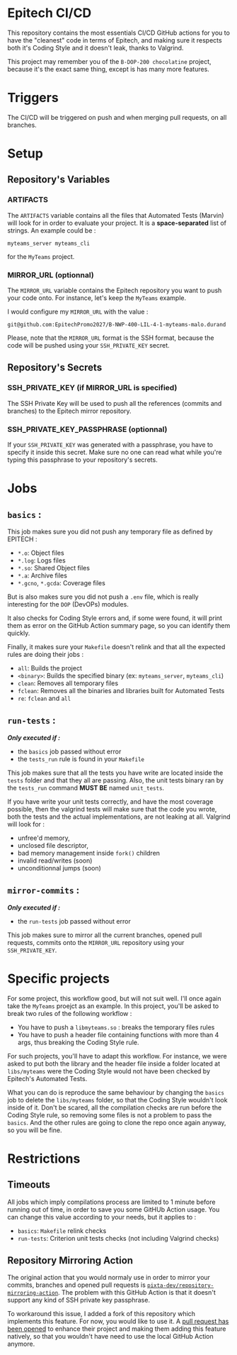 # Epitech CI/CD

This repository contains the most essentials CI/CD GitHub actions for you to
have the "cleanest" code in terms of Epitech, and making sure it respects both
it's Coding Style and it doesn't leak, thanks to Valgrind.

This project may remember you of the `B-DOP-200 chocolatine` project, because
it's the exact same thing, except is has many more features.

# Triggers

The CI/CD will be triggered on push and when merging pull requests, on all
branches.

# Setup

## Repository's Variables

### ARTIFACTS

The `ARTIFACTS` variable contains all the files that Automated Tests (Marvin)
will look for in order to evaluate your project. It is a **space-separated** list
of strings. An example could be :

`myteams_server myteams_cli`

for the `MyTeams` project.

### MIRROR_URL (optionnal)

The `MIRROR_URL` variable contains the Epitech repository you want to push your
code onto. For instance, let's keep the `MyTeams` example.

I would configure my `MIRROR_URL` with the value :

`git@github.com:EpitechPromo2027/B-NWP-400-LIL-4-1-myteams-malo.durand`

Please, note that the `MIRROR_URL` format is the SSH format, because the code
will be pushed using your `SSH_PRIVATE_KEY` secret.

## Repository's Secrets

### SSH_PRIVATE_KEY (if MIRROR_URL is specified)

The SSH Private Key will be used to push all the references (commits and
branches) to the Epitech mirror repository.

### SSH_PRIVATE_KEY_PASSPHRASE (optionnal)

If your `SSH_PRIVATE_KEY` was generated with a passphrase, you have to specify
it inside this secret. Make sure no one can read what while you're typing this
passphrase to your repository's secrets.

# Jobs

## `basics` :

This job makes sure you did not push any temporary file as defined by EPITECH :
- `*.o`: Object files
- `*.log`: Logs files
- `*.so`: Shared Object files
- `*.a`: Archive files
- `*.gcno`, `*.gcda`: Coverage files

But is also makes sure you did not push a `.env` file, which is really
interesting for the `DOP` (DevOPs) modules.

It also checks for Coding Style errors and, if some were found, it will print
them as error on the GitHub Action summary page, so you can identify them
quickly.

Finally, it makes sure your `Makefile` doesn't relink and that all the expected
rules are doing their jobs :
- `all`: Builds the project
- `<binary>`: Builds the specified binary (ex: `myteams_server`, `myteams_cli`)
- `clean`: Removes all temporary files
- `fclean`: Removes all the binaries and libraries built for Automated Tests
- `re`: `fclean` and `all`

## `run-tests` :

***Only executed if :***
- the `basics` job passed without error
- the `tests_run` rule is found in your `Makefile`

This job makes sure that all the tests you have write are located inside the
`tests` folder and that they all are passing. Also, the unit tests binary
ran by the `tests_run` command **MUST BE** named `unit_tests`.

If you have write your unit tests correctly, and have the most coverage
possible, then the valgrind tests will make sure that the code you wrote, both
the tests and the actual implementations, are not leaking at all. Valgrind will
look for :
- unfree'd memory,
- unclosed file descriptor,
- bad memory management inside `fork()` children
- invalid read/writes (soon)
- unconditionnal jumps (soon)

## `mirror-commits` :

***Only executed if :***
- the `run-tests` job passed without error

This job makes sure to mirror all the current branches, opened pull requests,
commits onto the `MIRROR_URL` repository using your `SSH_PRIVATE_KEY`.

# Specific projects

For some project, this workflow good, but will not suit well. I'll once again
take the `MyTeams` proejct as an example. In this project, you'll be asked to
break two rules of the following workflow :

- You have to push a `libmyteams.so` : breaks the temporary files rules
- You have to push a header file containing functions with more than 4 args,
thus breaking the Coding Style rule.

For such projects, you'll have to adapt this workflow. For instance, we were
asked to put both the library and the header file inside a folder located at
`libs/myteams` were the Coding Style would not have been checked by Epitech's
Automated Tests.

What you can do is reproduce the same behaviour by changing the `basics` job to
delete the `libs/myteams` folder, so that the Coding Style wouldn't look inside
of it. Don't be scared, all the compilation checks are run before the
Coding Style rule, so removing some files is not a problem to pass the
`basics`. And the other rules are going to clone the repo once again anyway,
so you will be fine.

# Restrictions

## Timeouts

All jobs which imply compilations process are limited to 1 minute before
running out of time, in order to save you some GitHUb Action usage. You can
change this value according to your needs, but it applies to :
- `basics`: `Makefile` relink checks
- `run-tests`: Criterion unit tests checks (not including Valgrind checks)

## Repository Mirroring Action

The original action that you would normaly use in order to mirror your commits,
branches and opened pull requests is [`pixta-dev/repository-mirroring-action`](https://github.com/pixta-dev/repository-mirroring-action).
The problem with this GitHub Action is that it doesn't support any kind of
SSH private key passphrase.

To workaround this issue, I added a fork of this
repository which implements this feature. For now, you would like to use it.
A [pull request has been opened](https://github.com/pixta-dev/repository-mirroring-action/pull/32) to enhance their project and making them adding
this feature natively, so that you wouldn't have need to use the local GitHub
Action anymore.
